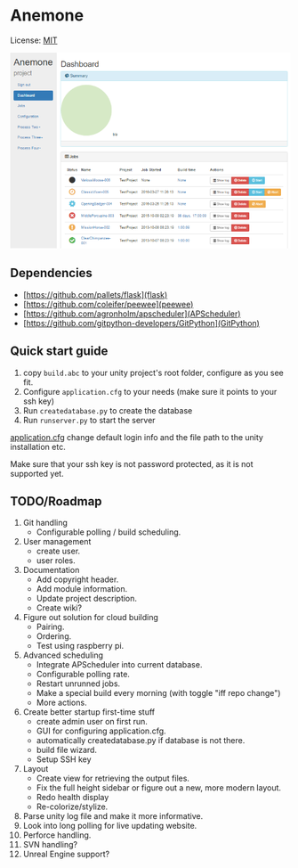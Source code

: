 # Anemone
License: [MIT](LICENSE)

![Screenshot_1](https://raw.githubusercontent.com/Winnak/Anemone/master/screenshots/Screenshot_1.png "WIP")


## Dependencies
* [https://github.com/pallets/flask](flask)
* [https://github.com/coleifer/peewee](peewee)
* [https://github.com/agronholm/apscheduler](APScheduler)
* [https://github.com/gitpython-developers/GitPython](GitPython)


## Quick start guide
1. copy `build.abc` to your unity project's root folder, configure as you see fit.
2. Configure `application.cfg` to your needs (make sure it points to your ssh key)
3. Run `createdatabase.py` to create the database
4. Run `runserver.py` to start the server

[application.cfg](application.cfg) change default login info and the file path to the unity installation etc.

Make sure that your ssh key is not password protected, as it is not supported yet.

## TODO/Roadmap
1. Git handling
    * Configurable polling / build scheduling.
2. User management
    * create user.
    * user roles.
3. Documentation
    * Add copyright header.
    * Add module information.
    * Update project description.
    * Create wiki?
4. Figure out solution for cloud building
    * Pairing.
    * Ordering.
    * Test using raspberry pi.
5. Advanced scheduling
    * Integrate APScheduler into current database.
    * Configurable polling rate.
    * Restart unrunned jobs.
    * Make a special build every morning (with toggle "iff repo change")
    * More actions.
6. Create better startup first-time stuff
    * create admin user on first run.
    * GUI for configuring application.cfg.
    * automatically createdatabase.py if database is not there.
    * build file wizard.
    * Setup SSH key
7. Layout
    * Create view for retrieving the output files.
    * Fix the full height sidebar or figure out a new, more modern layout.
    * Redo health display
    * Re-colorize/stylize.
8. Parse unity log file and make it more informative.
9. Look into long polling for live updating website.
10. Perforce handling.
11. SVN handling?
12. Unreal Engine support?
